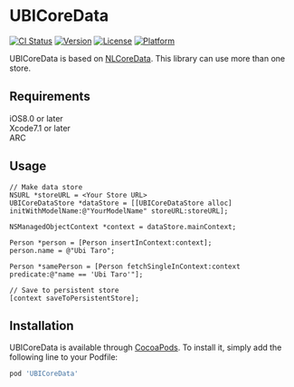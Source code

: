 # UBICoreData

[![CI Status](https://travis-ci.org/ubiregiinc/UBICoreData.svg?branch=master&style=flat)](https://travis-ci.org/ubiregi-inc/UBICoreData)
[![Version](https://img.shields.io/cocoapods/v/UBICoreData.svg?style=flat)](http://cocoapods.org/pods/UBICoreData)
[![License](https://img.shields.io/cocoapods/l/UBICoreData.svg?style=flat)](http://cocoapods.org/pods/UBICoreData)
[![Platform](https://img.shields.io/cocoapods/p/UBICoreData.svg?style=flat)](http://cocoapods.org/pods/UBICoreData)

UBICoreData is based on [NLCoreData](https://github.com/jksk/NLCoreData).
This library can use more than one store.

## Requirements
iOS8.0 or later  
Xcode7.1 or later  
ARC

## Usage

```objc
// Make data store
NSURL *storeURL = <Your Store URL>
UBICoreDataStore *dataStore = [[UBICoreDataStore alloc] initWithModelName:@"YourModelName" storeURL:storeURL];

NSManagedObjectContext *context = dataStore.mainContext;

Person *person = [Person insertInContext:context];
person.name = @"Ubi Taro";

Person *samePerson = [Person fetchSingleInContext:context predicate:@"name == 'Ubi Taro'"];

// Save to persistent store
[context saveToPersistentStore];
```

## Installation

UBICoreData is available through [CocoaPods](http://cocoapods.org). To install it, simply add the following line to your Podfile:

```ruby
pod 'UBICoreData'
```


